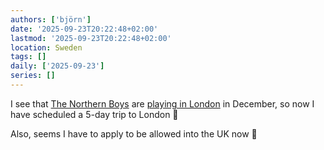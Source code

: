 ```yaml
---
authors: ['björn']
date: '2025-09-23T20:22:48+02:00'
lastmod: '2025-09-23T20:22:48+02:00'
location: Sweden
tags: []
daily: ['2025-09-23']
series: []
---
```

I see that [The Northern Boys](https://www.youtube.com/watch?v=4VXKhJfRQ7k) are [playing in London](https://pit.live/events/the-northern-boys-2) in December, so now I have scheduled a 5-day trip to London 🥳

Also, seems I have to apply to be allowed into the UK now 🤷
